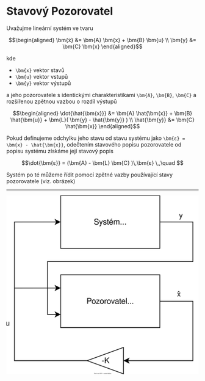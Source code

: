 Stavový Pozorovatel
===================

Uvažujme lineární systém ve tvaru
```math
\begin{aligned}
	\bm{ẋ} &= \bm{A} \bm{x} + \bm{B} \bm{u}
	\\
	\bm{y} &= \bm{C} \bm{x}
\end{aligned}
```
kde

* ``\bm{x}`` vektor stavů
* ``\bm{u}`` vektor vstupů
* ``\bm{y}`` vektor výstupů

a jeho pozorovatele s identickými charakteristikami ``\bm{A}``, ``\bm{B}``, ``\bm{C}`` a rozšířenou zpětnou vazbou o rozdíl výstupů
```math
\begin{aligned}
	\dot{\hat{\bm{x}}} &= \bm{A} \hat{\bm{x}} + \bm{B} \hat{\bm{u}} + \bm{L}( \bm{y} - \hat{\bm{y}} )
	\\
	\hat{\bm{y}} &= \bm{C} \hat{\bm{x}}
\end{aligned}
```

Pokud definujeme odchylku jeho stavu od stavu systému jako ``\bm{ε} = \bm{x} - \hat{\bm{x}}``, odečtením stavového popisu pozorovatele od popisu systému získáme její stavový popis
```math
\dot{\bm{ε}} = (\bm{A} - \bm{L} \bm{C} )\,\bm{ε} \,,\quad 
```

Systém po té můžeme řídit pomocí zpětné vazby používající stavy pozorovatele (viz. obrázek)

---

![Stavový pozorovatel](figures/StavovyPozorovatel.svg)